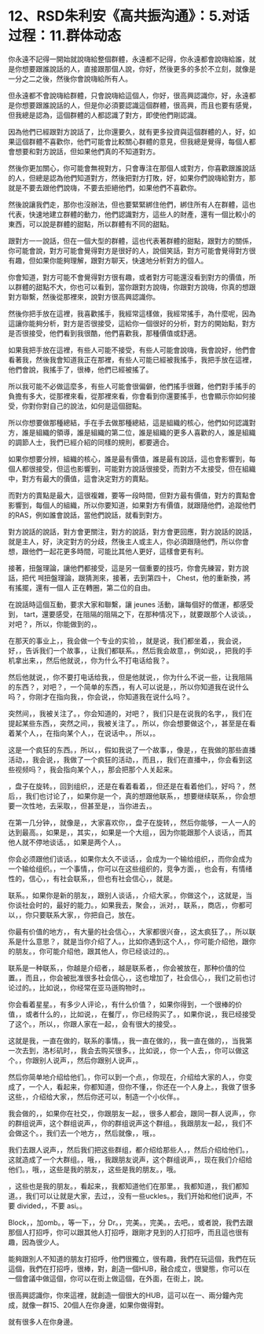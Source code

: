 # 12、RSD朱利安《高共振沟通》：5.对话过程：11.群体动态

你永遠不記得一開始就說嗨給整個群體，永遠都不記得，你永遠都會說嗨給誰，就是你想要跟誰說話的人，直接跟那個人說，你好，然後更多的多於不立刻，就像是一分之二之後，然後你會說嗨給所有人。

但永遠都不會說嗨給群體，只會說嗨給這個人，你好，很高興認識你，好，永遠都是你想要跟誰說話的人，但是你必須要認識這個群體，很高興，而且也要有感覺，但我總是認為，這個群體的人都認識了對方，即使他們剛認識。

因為他們已經跟對方說話了，比你還要久，就有更多投資與這個群體的人，好，如果這個群體不喜歡你，他們可能會比較關心群體的意見，但我總是覺得，每個人都會想要和對方說話，但如果他們真的不知道對方。

然後你更加關心，你可能會無視對方，只會專注在那個人或對方，你喜歡跟誰說話的人，但總是認為他們知道對方，然後把對方打敗，好，如果你們說嗨給對方，那就是不要去跟他們說嗨，不要去拒絕他們，如果他們不喜歡你。

然後說讓我們走，那你也沒辦法，但也要緊緊綁住他們，綁住所有人在群體，這也代表，快速地建立群體的動力，他們認識對方，這些人的財產，還有一個比較小的東西，可以說是群體的甜點，所以群體有不同的甜點。

跟對方一一說話，但在一個大型的群體，這也代表著群體的甜點，跟對方的關係，你可能會說，對方可能會覺得對方是很好的人，說個笑話，對方可能會覺得對方很有趣，但如果你能夠理解，跟對方聊天，快速地分析對方的個人。

你會知道，對方可能不會覺得對方很有趣，或者對方可能還沒看到對方的價值，所以群體的甜點不大，你也可以看到，當你跟對方說嗨，你跟對方說嗨，你真的想跟對方聯繫，然後從那裡來，說對方很高興認識你。

然後你把手放在這裡，我喜歡搖手，我經常這樣做，我經常搖手，為什麼呢，因為這讓你能夠分析，對方是否很接受，這給你一個很好的分析，對方的開始點，對方是否很接受，他們看到我很酷，他們喜歡我，那種價值或舒適。

如果我把手放在這裡，有些人可能不接受，有些人可能會說嗨，我會說好，他們會看著我，然後我會知道我正在那裡，有些人可能已經被我搖手，我把手放在這裡，他們會說，我搖手了，很棒，他們已經被搖了。

所以我可能不必做這麼多，有些人可能會很偏僻，他們搖手很難，他們對手搖手的負擔有多大，從那裡來看，從那裡來看，你會看到你還要搖手，也會顯示你如何接受，你對你對自己的說法，如何是這個甜點。

所以你想要做那種總結，手在手去做那種總結，這是組織的核心，他們如何認識對方，誰是組織的領導，誰是組織的第二位，誰是組織的更多人喜歡的人，誰是組織的調節人士，我們已經介紹的同樣的規則，都要適合。

如果你想要分辨，組織的核心，誰是最有價值，誰是最有說話，這也會影響到，每個人都很接受，但這也影響到，可能對方說話很接受，而對方不太接受，但在組織中，對方有最大的價值，這會決定對方的賣點。

而對方的賣點是最大，這很複雜，要等一段時間，但對方最有價值，對方的賣點會影響到，每個人的組織，所以你要知道，如果對方有價值，就跟隨他們，追蹤他們的RAS，例如誰會說話，當他們說話，就看到對方。

對方說話的說話，對方會更關注，對方的說話，對方會更回應，對方說話的說話，就是主人，好，決定對方的分歧，然後主人或主人，你必須跟隨他們，所以你會想，跟他們一起花更多時間，可能比其他人更好，這樣會更有利。

接著，扭盤理論，讓他們都接受，這是另一個重要的技巧，你會先練習，對方說話，把代 페扭盤理論，跟猜測來，接著，去到第四十， Chest，他的重新換，將有搖擺，還有一個人 正在轉圈，第二位的自由。

在說話時這個互動，要求大家和聯繫，讓  jeunes 活動，讓每個好的僧運，都感受到， tart，還要感受，在阻隔的阻隔之下，在那种情况下，，就要跟那个人谈谈。，对吧？，所以，你能做到的，。

在那天的事业上，，我会做一个专业的实验，，就是说，我们都坐着，，我会说，好，，告诉我们一个故事，，让我们都联系。，然后我会故意，，例如说，，把我的手机拿出来，，然后他就说，，你为什么不打电话给我？。

然后他就说，，你不要打电话给我，，但是他就说，，你为什么不说一些，让我阻隔的东西？，对吧？，一个简单的东西，，有人可以说是，，所以你知道我在说什么吗？，你刚才在指向我，，你会说，，你知道我在说什么吗？。

突然间，，我被关注了。，你会知道的，对吧？，我们只是在说我的名字，，我们在提起某些东西，，突然之间，，我被关注了。，所以，你会想要做这个，，甚至是在看着某个人，，在指向某个人，，在说话中。，所以，。

这是一个疯狂的东西。，所以，，假如我说了一个故事，，像是，，在我做的那些直播活动，，我会说，，我做了一个疯狂的活动，，而且，，我们在直播中，，你会看到这些视频吗？，我会指向某个人，，那会把那个人关起来。

，盘子在旋转。，回到组织，，还是在看着看着，，但还是在看着他们。，好吗？，然后，，我们也讨论了，，如果你是一个，真的想跟他联系，，想要继续联系，，你会想要一次性地，去采取，，但甚至是，，当你进去，。

在第一几分钟，，就像是，，大家喜欢你，，盘子在旋转，，然后你能够，一人一人的达到最高。，如果是，，其实，，如果是一个大组，，因为你能跟那个人谈话，，而其他人就不停地谈话。，如果是两个人，。

你会必须跟他们谈话。，如果你太久不谈话，，会成为一个输给组织，，而你会成为一个输给组织。，一个事情，，你可以在这些组织的，竞争方面，，也会有，有情绪性的，信心，，有社会联系，，但也有社会信心，，就是。

联系。，如果你是新的朋友，，跟别人谈话，，介绍大家。，你做这个，，这就是，当你谈社会时的，最好的能力。，如果我去，聚会，，派对，，联系，，商店，，你都可以，，你只要联系大家，，你把自己，放在。

你最有价值的地方，，有大量的社会信心，，大家都很兴奋，，这太疯狂了。，所以联系是什么意思？，就是当你介绍了人。，比如你遇到这个人，，你可能介绍他，跟你的朋友。，你可能介绍他，跟其他人，你已经谈过的。。

联系是一种联系，，你越是介绍者，，越是联系者，，你会被放在，那种价值的位置。，而且，，你会被批准很多社会信心，，这也增加了，社会信心，，我们之前也讨论过的。，比如说，，你经常在亚马遜购物时，。

你会看着星星。，有多少人评论，，有什么价值？，如果你得到，一个很棒的价值，，或者什么的，，比如说，，在餐厅，，你已经购买了。，如果你说，，我已经接受了这个。，所以，，你跟人家在一起，，会有很大的接受。。

这就是我，一直在做的，联系的事情。，我一直在做的，，我一直在做的，，当我第一次去到，洛杉矶时，，我会去购买很多。，比如说，，你一个人去，，你可以做这个。，你跟别人说声，，然后你跟别人说声，。

然后你简单地介绍给他们。，你可以到一个点，，你现在，介绍给大家的人，，你变成了，一个人，看起来，你都知道，但你不懂，，你还在一个人身上。，我做了很多这些，，介绍给大家，，然后你还可以，制造一个小伙伴。。

我会做的，，如果你在社交，，你跟朋友一起，，很多人都会，跟同一群人说声，，你的群组说声，这个群组说声，，你的群组说声这个群组。，我跟朋友一起，，我们不会做这个。，我们去一个地方，，然后就像，，哦，。

我们去跟人说声，，然后我们把这些群组，都介绍给那些人，，然后介绍给他们。，这就造成了一个大群组。，哦，，我跟朋友说声，这个群组说声，，现在我们介绍给他们。，哦，，这些是我的朋友，，这些是我的朋友。，哦。

，这些也是我的朋友。，看起来，，我都知道他们在那里。，我都知道，，我们都知道。，我们可以让就是大家，去过，，没有一些uckles。，我们开始和他们说声，不要 divided，，不要 asi。。

 Block，，加omb。，等一下，，分 Dr。，完美。，完美。，去吧。，或者說，我們去跟那個人打招呼，你可以跟其他人打招呼，跟剛才見到的人打招呼，而且這也很有趣，因為很少人。

能夠跟別人不知道的朋友打招呼，他們很獨立，很有趣，我們在玩這個，我們在玩這個，我們在打招呼，很棒，對，創造一個HUB，融合成立，很變態，你可以在一個會議中做這個，你可以在街上做這個，在外面，在街上，說。

很高興認識你，你來這裡，就創造一個很大的HUB，這可以在一、兩分鐘內完成，就像一群15、20個人在你身邊，如果你做得對。

就有很多人在你身邊。